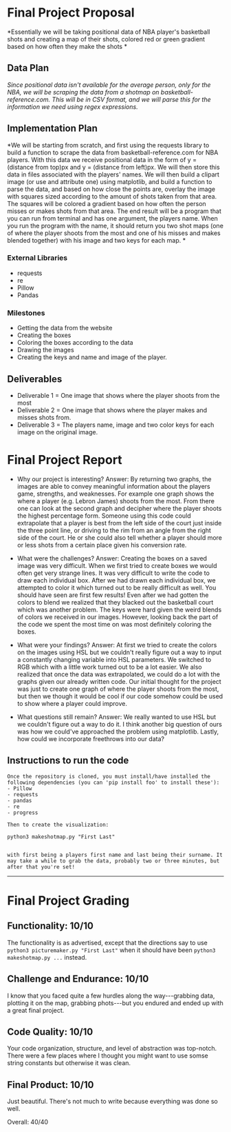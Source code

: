 # Final Project Proposal
*Essentially we will be taking positional data of NBA player's basketball shots and creating a map of their shots, colored red or green gradient based on how often they make the shots *

## Data Plan
*Since positional data isn't available for the average person, only for the NBA, we will be scraping the data from a shotmap on basketball-reference.com. This will be in CSV format, and we will parse this for the information we need using regex expressions.*

## Implementation Plan
*We will be starting from scratch, and first using the requests library to build a function to scrape the data from basketball-reference.com for NBA players. With this data we receive positional data in the form of y = (distance from top)px and y = (distance from left)px. We will then store this data in files associated with the players' names. We will then build a clipart image (or use and attribute one) using matplotlib, and build a function to parse the data, and based on how close the points are, overlay the image with squares sized according to the amount of shots taken from that area. The squares will be colored a gradient based on how often the person misses or makes shots from that area. The end result will be a program that you can run from terminal and has one argument, the players name. When you run the program with the name, it should return you two shot maps (one of where the player shoots from the most and one of his misses and makes blended together) with his image and two keys for each map. *

### External Libraries
- requests
- re
- Pillow
- Pandas

### Milestones
- Getting the data from the website
- Creating the boxes
- Coloring the boxes according to the data
- Drawing the images
- Creating the keys and name and image of the player.


## Deliverables
- Deliverable 1 = One image that shows where the player shoots from the most
- Deliverable 2 = One image that shows where the player makes and misses shots from.
- Deliverable 3 = The players name, image and two color keys for each image on the original image.

# Final Project Report
* Why our project is interesting?
    Answer: By returning two graphs, the images are able to convey meaningful information about the players game, strengths, and weaknesses. For example one graph shows the where a player (e.g. Lebron James) shoots from the most. From there one can look at the second graph and decipher where the player shoots the highest percentage form. Someone using this code could extrapolate that a player is best from the left side of the court just inside the three point line, or driving to the rim from an angle from the right side of the court. He or she could also tell whether a player should more or less shots from a certain place given his conversion rate.

* What were the challenges?
    Answer: Creating the boxes on a saved image was very difficult. When we first tried to create boxes we would often get very strange lines. It was very difficult to write the code to draw each individual box. After we had drawn each individual box, we attempted to color it which turned out to be really difficult as well. You should have seen are first few results! Even after we had gotten the colors to blend we realized that they blacked out the basketball court which was another problem. The keys were hard given the weird blends of colors we received in our images.
    However, looking back the part of the code we spent the most time on was most definitely coloring the boxes.

* What were your findings?
    Answer: At first we tried to create the colors on the images using HSL but we couldn't really figure out a way to input a constantly changing variable into HSL parameters. We switched to RGB which with a little work turned out to be a lot easier. We also realized that once the data was extrapolated, we could do a lot with the graphs given our already written code. Our initial thought for the project was just to create one graph of where the player shoots from the most, but then we though it would be cool if our code somehow could be used to show where a player could improve.

* What questions still remain?
    Answer: We really wanted to use HSL but we couldn't figure out a way to do it. I think another big question of ours was how we could've approached the problem using matplotlib. Lastly, how could we incorporate freethrows into our data?

## Instructions to run the code
    Once the repository is cloned, you must install/have installed the following dependencies (you can 'pip install foo' to install these'):
    - Pillow
    - requests
    - pandas
    - re
    - progress

    Then to create the visualization:

    python3 makeshotmap.py "First Last"


    with first being a players first name and last being their surname. It may take a while to grab the data, probably two or three minutes, but after that you're set!

---

# Final Project Grading

## Functionality: 10/10

The functionality is as advertised, except that the directions say to use ```python3 picturemaker.py "First Last"``` when it should have been ```python3 makeshotmap.py ...``` instead.

## Challenge and Endurance: 10/10

I know that you faced quite a few hurdles along the way---grabbing data, plotting it on the map, grabbing phots---but you endured and ended up with a great final project.

## Code Quality: 10/10

Your code organization, structure, and level of abstraction was top-notch.  There were a few places where I thought you might want to use somse string constants but otherwise it was clean.

## Final Product: 10/10

Just beautiful.  There's not much to write because everything was done so well.

Overall: 40/40
